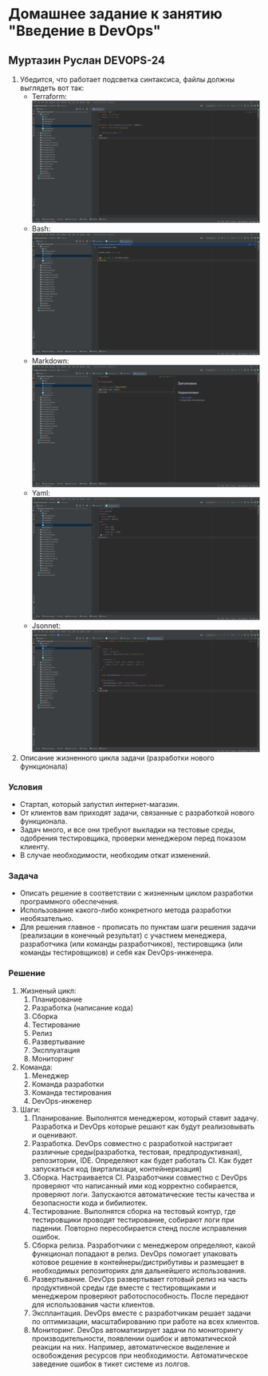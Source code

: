 # Домашнее задание к занятию "Введение в DevOps"
## Муртазин Руслан DEVOPS-24

1. Убедится, что работает подсветка синтаксиса, файлы должны выглядеть вот так:
    - Terraform: ![](img/2022-10-19_20-55-52.png)
    - Bash:![](img/2022-10-19_20-56-57.png)
    - Markdown:![](img/2022-10-19_20-57-22.png)
    - Yaml:![](img/2022-10-19_20-56-38.png)
    - Jsonnet:![](img/2022-10-19_20-57-38.png)
2. Описание жизненного цикла задачи (разработки нового функционала)
### Условия
 - Стартап, который запустил интернет-магазин.
 - От клиентов вам приходят задачи, связанные с разработкой нового функционала.
 - Задач много, и все они требуют выкладки на тестовые среды, одобрения тестировщика, проверки менеджером перед показом клиенту.
 - В случае необходимости, необходим откат изменений.
### Задача
 - Описать решение в соответствии с жизненным циклом разработки программного обеспечения. 
 - Использование какого-либо конкретного метода разработки необязательно. 
 - Для решения главное - прописать по пунктам шаги решения задачи (реализации в конечный результат) с участием менеджера, разработчика (или команды разработчиков), тестировщика (или команды тестировщиков) и себя как DevOps-инженера.

### Решение

1. Жизненый цикл:
   1. Планирование
   2. Разработка (написание кода)
   3. Сборка
   4. Тестирование
   5. Релиз
   6. Развертывание
   7. Эксплуатация
   8. Мониторинг
2. Команда:
   1. Менеджер
   2. Команда разработки
   3. Команда тестирования
   4. DevOps-инженер
3. Шаги:
   1. Планирование. Выполнятся менеджером, который ставит задачу. Разработка и DevOps которые решают как будут реализовывать и оценивают.
   2. Разработка. DevOps совместно с разработкой настригает различные среды(разработка, тестовая, предпродуктивная), репозитории, IDE. Определяют как будет работать CI. Как будет запускаться код (виртализаци, контейнеризация)
   3. Сборка. Настраивается CI. Разработчики совместно с DevOps проверяют что написанный ими код корректно собирается, проверяют логи. Запускаются автоматические тесты качества и безопасности кода и бибилиотек.
   4. Тестирование. Выполнятся сборка на тестовый контур, где тестировщики проводят тестирование, собирают логи при падении. Повторно пересобирается стенд после исправления ошибок.
   5. Сборка релиза. Разработчики с менеджером определяют, какой функционал попадают в релиз. DevOps помогает упаковать котовое решение в контейнеры/дистрибутивы и размещает в необходимых репозиториях для дальнейшего использования.
   6. Развертывание. DevOps развертывает готовый релиз на часть продуктивной среды где вместе с тестировщиками и менеджером проверяют работоспособность. После передают для использования части клиентов.
   7. Эксплантация. DevOps вместе с разработчикам решает задачи по оптимизации, масштабированию при работе на всех клиентов.
   8. Мониторинг. DevOps автоматизирует задачи по мониторингу производительности, появлении ошибок и автоматической реакции на них. Например, автоматическое выделение и освобождения ресурсов при необходимости. Автоматическое заведение ошибок в тикет системе из лолгов.